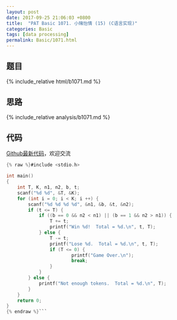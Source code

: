 ```yaml
---
layout: post
date: 2017-09-25 21:06:03 +0800
title:  "PAT Basic 1071. 小赌怡情 (15) (C语言实现)"
categories: Basic
tags: [data processing]
permalink: Basic/1071.html
---
```


## 题目

{% include_relative html/b1071.md %}

## 思路

{% include_relative analysis/b1071.md %}

## 代码

[Github最新代码](https://github.com/OliverLew/PAT/blob/master/PATBasic/1071.c)，欢迎交流

```c
{% raw %}#include <stdio.h>

int main()
{
	int T, K, n1, n2, b, t;
	scanf("%d %d", &T, &K);
	for (int i = 0; i < K; i ++) {
		scanf("%d %d %d %d", &n1, &b, &t, &n2);
		if (t <= T) {
			if ((b == 0 && n2 < n1) || (b == 1 && n2 > n1)) {
				T += t;
				printf("Win %d!  Total = %d.\n", t, T);
			} else {
				T -= t;
				printf("Lose %d.  Total = %d.\n", t, T);
				if (T <= 0) {
						printf("Game Over.\n");
						break;
				}
			}
		} else {
			printf("Not enough tokens.  Total = %d.\n", T);
		}
	}
	return 0;
}
{% endraw %}```